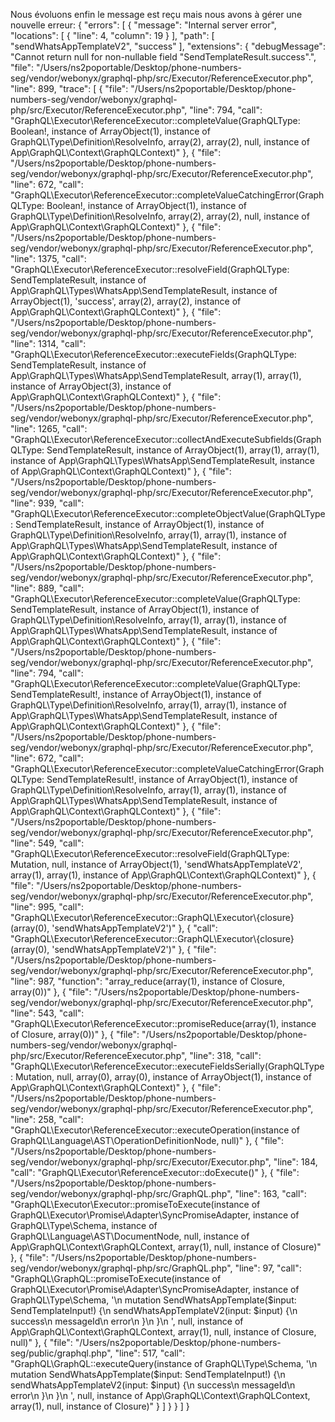 Nous évoluons enfin le message est reçu mais nous avons à gérer une nouvelle erreur:
{
"errors": [
{
"message": "Internal server error",
"locations": [
{
"line": 4,
"column": 19
}
],
"path": [
"sendWhatsAppTemplateV2",
"success"
],
"extensions": {
"debugMessage": "Cannot return null for non-nullable field \"SendTemplateResult.success\".",
"file": "\/Users\/ns2poportable\/Desktop\/phone-numbers-seg\/vendor\/webonyx\/graphql-php\/src\/Executor\/ReferenceExecutor.php",
"line": 899,
"trace": [
{
"file": "\/Users\/ns2poportable\/Desktop\/phone-numbers-seg\/vendor\/webonyx\/graphql-php\/src\/Executor\/ReferenceExecutor.php",
"line": 794,
"call": "GraphQL\\Executor\\ReferenceExecutor::completeValue(GraphQLType: Boolean!, instance of ArrayObject(1), instance of GraphQL\\Type\\Definition\\ResolveInfo, array(2), array(2), null, instance of App\\GraphQL\\Context\\GraphQLContext)"
},
{
"file": "\/Users\/ns2poportable\/Desktop\/phone-numbers-seg\/vendor\/webonyx\/graphql-php\/src\/Executor\/ReferenceExecutor.php",
"line": 672,
"call": "GraphQL\\Executor\\ReferenceExecutor::completeValueCatchingError(GraphQLType: Boolean!, instance of ArrayObject(1), instance of GraphQL\\Type\\Definition\\ResolveInfo, array(2), array(2), null, instance of App\\GraphQL\\Context\\GraphQLContext)"
},
{
"file": "\/Users\/ns2poportable\/Desktop\/phone-numbers-seg\/vendor\/webonyx\/graphql-php\/src\/Executor\/ReferenceExecutor.php",
"line": 1375,
"call": "GraphQL\\Executor\\ReferenceExecutor::resolveField(GraphQLType: SendTemplateResult, instance of App\\GraphQL\\Types\\WhatsApp\\SendTemplateResult, instance of ArrayObject(1), 'success', array(2), array(2), instance of App\\GraphQL\\Context\\GraphQLContext)"
},
{
"file": "\/Users\/ns2poportable\/Desktop\/phone-numbers-seg\/vendor\/webonyx\/graphql-php\/src\/Executor\/ReferenceExecutor.php",
"line": 1314,
"call": "GraphQL\\Executor\\ReferenceExecutor::executeFields(GraphQLType: SendTemplateResult, instance of App\\GraphQL\\Types\\WhatsApp\\SendTemplateResult, array(1), array(1), instance of ArrayObject(3), instance of App\\GraphQL\\Context\\GraphQLContext)"
},
{
"file": "\/Users\/ns2poportable\/Desktop\/phone-numbers-seg\/vendor\/webonyx\/graphql-php\/src\/Executor\/ReferenceExecutor.php",
"line": 1265,
"call": "GraphQL\\Executor\\ReferenceExecutor::collectAndExecuteSubfields(GraphQLType: SendTemplateResult, instance of ArrayObject(1), array(1), array(1), instance of App\\GraphQL\\Types\\WhatsApp\\SendTemplateResult, instance of App\\GraphQL\\Context\\GraphQLContext)"
},
{
"file": "\/Users\/ns2poportable\/Desktop\/phone-numbers-seg\/vendor\/webonyx\/graphql-php\/src\/Executor\/ReferenceExecutor.php",
"line": 939,
"call": "GraphQL\\Executor\\ReferenceExecutor::completeObjectValue(GraphQLType: SendTemplateResult, instance of ArrayObject(1), instance of GraphQL\\Type\\Definition\\ResolveInfo, array(1), array(1), instance of App\\GraphQL\\Types\\WhatsApp\\SendTemplateResult, instance of App\\GraphQL\\Context\\GraphQLContext)"
},
{
"file": "\/Users\/ns2poportable\/Desktop\/phone-numbers-seg\/vendor\/webonyx\/graphql-php\/src\/Executor\/ReferenceExecutor.php",
"line": 889,
"call": "GraphQL\\Executor\\ReferenceExecutor::completeValue(GraphQLType: SendTemplateResult, instance of ArrayObject(1), instance of GraphQL\\Type\\Definition\\ResolveInfo, array(1), array(1), instance of App\\GraphQL\\Types\\WhatsApp\\SendTemplateResult, instance of App\\GraphQL\\Context\\GraphQLContext)"
},
{
"file": "\/Users\/ns2poportable\/Desktop\/phone-numbers-seg\/vendor\/webonyx\/graphql-php\/src\/Executor\/ReferenceExecutor.php",
"line": 794,
"call": "GraphQL\\Executor\\ReferenceExecutor::completeValue(GraphQLType: SendTemplateResult!, instance of ArrayObject(1), instance of GraphQL\\Type\\Definition\\ResolveInfo, array(1), array(1), instance of App\\GraphQL\\Types\\WhatsApp\\SendTemplateResult, instance of App\\GraphQL\\Context\\GraphQLContext)"
},
{
"file": "\/Users\/ns2poportable\/Desktop\/phone-numbers-seg\/vendor\/webonyx\/graphql-php\/src\/Executor\/ReferenceExecutor.php",
"line": 672,
"call": "GraphQL\\Executor\\ReferenceExecutor::completeValueCatchingError(GraphQLType: SendTemplateResult!, instance of ArrayObject(1), instance of GraphQL\\Type\\Definition\\ResolveInfo, array(1), array(1), instance of App\\GraphQL\\Types\\WhatsApp\\SendTemplateResult, instance of App\\GraphQL\\Context\\GraphQLContext)"
},
{
"file": "\/Users\/ns2poportable\/Desktop\/phone-numbers-seg\/vendor\/webonyx\/graphql-php\/src\/Executor\/ReferenceExecutor.php",
"line": 549,
"call": "GraphQL\\Executor\\ReferenceExecutor::resolveField(GraphQLType: Mutation, null, instance of ArrayObject(1), 'sendWhatsAppTemplateV2', array(1), array(1), instance of App\\GraphQL\\Context\\GraphQLContext)"
},
{
"file": "\/Users\/ns2poportable\/Desktop\/phone-numbers-seg\/vendor\/webonyx\/graphql-php\/src\/Executor\/ReferenceExecutor.php",
"line": 995,
"call": "GraphQL\\Executor\\ReferenceExecutor::GraphQL\\Executor\\{closure}(array(0), 'sendWhatsAppTemplateV2')"
},
{
"call": "GraphQL\\Executor\\ReferenceExecutor::GraphQL\\Executor\\{closure}(array(0), 'sendWhatsAppTemplateV2')"
},
{
"file": "\/Users\/ns2poportable\/Desktop\/phone-numbers-seg\/vendor\/webonyx\/graphql-php\/src\/Executor\/ReferenceExecutor.php",
"line": 987,
"function": "array_reduce(array(1), instance of Closure, array(0))"
},
{
"file": "\/Users\/ns2poportable\/Desktop\/phone-numbers-seg\/vendor\/webonyx\/graphql-php\/src\/Executor\/ReferenceExecutor.php",
"line": 543,
"call": "GraphQL\\Executor\\ReferenceExecutor::promiseReduce(array(1), instance of Closure, array(0))"
},
{
"file": "\/Users\/ns2poportable\/Desktop\/phone-numbers-seg\/vendor\/webonyx\/graphql-php\/src\/Executor\/ReferenceExecutor.php",
"line": 318,
"call": "GraphQL\\Executor\\ReferenceExecutor::executeFieldsSerially(GraphQLType: Mutation, null, array(0), array(0), instance of ArrayObject(1), instance of App\\GraphQL\\Context\\GraphQLContext)"
},
{
"file": "\/Users\/ns2poportable\/Desktop\/phone-numbers-seg\/vendor\/webonyx\/graphql-php\/src\/Executor\/ReferenceExecutor.php",
"line": 258,
"call": "GraphQL\\Executor\\ReferenceExecutor::executeOperation(instance of GraphQL\\Language\\AST\\OperationDefinitionNode, null)"
},
{
"file": "\/Users\/ns2poportable\/Desktop\/phone-numbers-seg\/vendor\/webonyx\/graphql-php\/src\/Executor\/Executor.php",
"line": 184,
"call": "GraphQL\\Executor\\ReferenceExecutor::doExecute()"
},
{
"file": "\/Users\/ns2poportable\/Desktop\/phone-numbers-seg\/vendor\/webonyx\/graphql-php\/src\/GraphQL.php",
"line": 163,
"call": "GraphQL\\Executor\\Executor::promiseToExecute(instance of GraphQL\\Executor\\Promise\\Adapter\\SyncPromiseAdapter, instance of GraphQL\\Type\\Schema, instance of GraphQL\\Language\\AST\\DocumentNode, null, instance of App\\GraphQL\\Context\\GraphQLContext, array(1), null, instance of Closure)"
},
{
"file": "\/Users\/ns2poportable\/Desktop\/phone-numbers-seg\/vendor\/webonyx\/graphql-php\/src\/GraphQL.php",
"line": 97,
"call": "GraphQL\\GraphQL::promiseToExecute(instance of GraphQL\\Executor\\Promise\\Adapter\\SyncPromiseAdapter, instance of GraphQL\\Type\\Schema, '\n mutation SendWhatsAppTemplate($input: SendTemplateInput!) {\n sendWhatsAppTemplateV2(input: $input) {\n success\n messageId\n error\n }\n }\n ', null, instance of App\\GraphQL\\Context\\GraphQLContext, array(1), null, instance of Closure, null)"
},
{
"file": "\/Users\/ns2poportable\/Desktop\/phone-numbers-seg\/public\/graphql.php",
"line": 517,
"call": "GraphQL\\GraphQL::executeQuery(instance of GraphQL\\Type\\Schema, '\n mutation SendWhatsAppTemplate($input: SendTemplateInput!) {\n sendWhatsAppTemplateV2(input: $input) {\n success\n messageId\n error\n }\n }\n ', null, instance of App\\GraphQL\\Context\\GraphQLContext, array(1), null, instance of Closure)"
}
]
}
}
]
}
